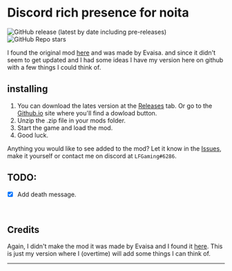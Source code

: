 # Discord rich presence for noita

<!--![GitHub all releases](https://img.shields.io/github/downloads/LFGaming/Discord_rich_presence_noita/total)-->
![GitHub release (latest by date including pre-releases)](https://img.shields.io/github/downloads-pre/LFGaming/Discord_rich_presence_noita/latest/total)
![GitHub Repo stars](https://img.shields.io/github/stars/LFGaming/Discord_rich_presence_noita?style=social)

I found the original mod [here] and was made by Evaisa. and since it didn't seem to get updated and I had some ideas I have my version here on github with a few things I could think of.

## installing
1. You can download the lates version at the [Releases] tab. Or go to the [Github.io] site where you'll find a dowload button. <br>
2. Unzip the .zip file in your mods folder. <br>
3. Start the game and load the mod. <br>
4. Good luck.

Anything you would like to see added to the mod? Let it know in the [Issues], make it yourself or contact me on discord at `LFGaming#6286`.

## TODO:

- [x] Add death message. <br>
<br>

## Credits
Again, I didn't make the mod it was made by Evaisa and I found it [here]. This is just my version where I (overtime) will add some things I can think of.

---

[here]: https://modworkshop.net/mod/28165
[Releases]: https://github.com/LFGaming/Discord_rich_presence_noita/releases
[Github.io]: https://lfgaming.github.io/Discord_rich_presence_noita/
[Issues]: https://github.com/LFGaming/Discord_rich_presence_noita/issues